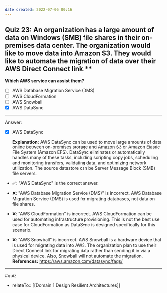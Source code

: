 ```yaml
---
date created: 2022-07-06 00:16
---
```


## Quiz 23: An organization has a large amount of data on Windows (SMB) file shares in their on-premises data center. The organization would like to move data into Amazon S3. They would like to automate the migration of data over their AWS Direct Connect link.**

**Which AWS service can assist them?**

- [ ] AWS Database Migration Service (DMS)
- [ ] AWS CloudFormation
- [ ] AWS Snowball
- [x] AWS DataSync

---

Answer:

- [x] AWS DataSync

  **Explanation:**
  AWS DataSync can be used to move large amounts of data online between on-premises storage and Amazon S3 or Amazon Elastic File System (Amazon EFS). DataSync eliminates or automatically handles many of these tasks, including scripting copy jobs, scheduling and monitoring transfers, validating data, and optimizing network utilization. The source datastore can be Server Message Block (SMB) file servers.

- ✅: "AWS DataSync" is the correct answer.

- ❌: "AWS Database Migration Service (DMS)" is incorrect. AWS Database Migration Service (DMS) is used for migrating databases, not data on file shares.

- ❌: "AWS CloudFormation" is incorrect. AWS CloudFormation can be used for automating infrastructure provisioning. This is not the best use case for CloudFormation as DataSync is designed specifically for this scenario.

- ❌: "AWS Snowball" is incorrect. AWS Snowball is a hardware device that is used for migrating data into AWS. The organization plan to use their Direct Connect link for migrating data rather than sending it in via a physical device. Also, Snowball will not automate the migration.
  **References:**
  <https://aws.amazon.com/datasync/faqs/>


----
#quiz 
- relateTo:: [[Domain 1 Design Resilient Architectures]]